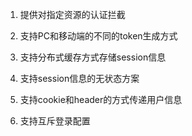 
1. 提供对指定资源的认证拦截

2. 支持PC和移动端的不同的token生成方式

3. 支持分布式缓存方式存储session信息

4. 支持session信息的无状态方案

5. 支持cookie和header的方式传递用户信息

6. 支持互斥登录配置